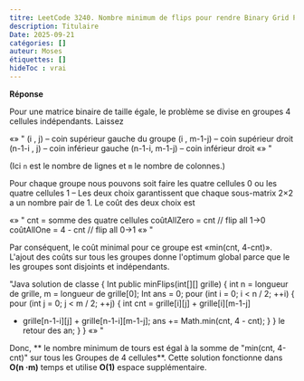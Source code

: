 ```yaml
---
titre: LeetCode 3240. Nombre minimum de flips pour rendre Binary Grid Palindromic II -
description: Titulaire
Date: 2025-09-21
catégories: []
auteur: Moses
étiquettes: []
hideToc : vrai
---
```

**Réponse**

Pour une matrice binaire de taille égale, le problème se divise en groupes 4 cellules indépendants.
Laissez

«» "
(i , j) – coin supérieur gauche du groupe
(i , m-1-j) – coin supérieur droit
(n-1-i , j) – coin inférieur gauche
(n-1-i, m-1-j) – coin inférieur droit
«» "

(Ici `n` est le nombre de lignes et `m` le nombre de colonnes.)

Pour chaque groupe nous pouvons soit faire les quatre cellules 0 ou les quatre cellules 1 –
Les deux choix garantissent que chaque sous-matrix 2×2 a un nombre pair de 1.
Le coût des deux choix est

«» "
cnt = somme des quatre cellules
coûtAllZero = cnt // flip all 1→0
coûtAllOne = 4 - cnt // flip all 0→1
«» "

Par conséquent, le coût minimal pour ce groupe est «min(cnt, 4-cnt)».
L'ajout des coûts sur tous les groupes donne l'optimum global parce que le
les groupes sont disjoints et indépendants.

"Java
solution de classe {
Int public minFlips(int[][] grille) {
int n = longueur de grille, m = longueur de grille[0];
Int ans = 0;
pour (int i = 0; i < n / 2; ++i) {
pour (int j = 0; j < m / 2; ++j) {
int cnt = grille[i][j] + grille[i][m-1-j]
+ grille[n-1-i][j] + grille[n-1-i][m-1-j];
ans += Math.min(cnt, 4 - cnt);
}
}
le retour des an;
}
}
«» "

Donc, ** le nombre minimum de tours est égal à la somme de "min(cnt, 4-cnt)" sur tous les
Groupes de 4 cellules**.
Cette solution fonctionne dans **O(n ·m)** temps et utilise **O(1)** espace supplémentaire.